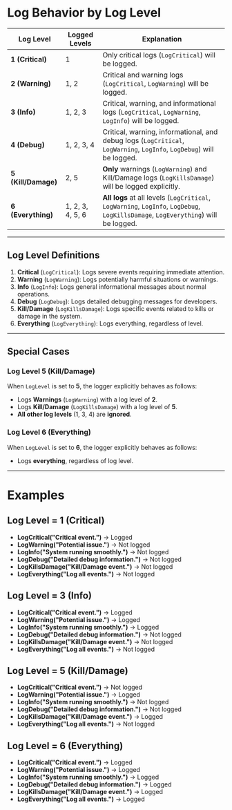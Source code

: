 # Log Behavior by Log Level

| **Log Level**   | **Logged Levels**             | **Explanation**                                                                                             |
|------------------|-------------------------------|-------------------------------------------------------------------------------------------------------------|
| **1 (Critical)** | 1                             | Only critical logs (`LogCritical`) will be logged.                                                         |
| **2 (Warning)**  | 1, 2                         | Critical and warning logs (`LogCritical`, `LogWarning`) will be logged.                                    |
| **3 (Info)**     | 1, 2, 3                     | Critical, warning, and informational logs (`LogCritical`, `LogWarning`, `LogInfo`) will be logged.         |
| **4 (Debug)**    | 1, 2, 3, 4                  | Critical, warning, informational, and debug logs (`LogCritical`, `LogWarning`, `LogInfo`, `LogDebug`) will be logged. |
| **5 (Kill/Damage)** | 2, 5                     | **Only** warnings (`LogWarning`) and Kill/Damage logs (`LogKillsDamage`) will be logged explicitly.         |
| **6 (Everything)** | 1, 2, 3, 4, 5, 6          | **All logs** at all levels (`LogCritical`, `LogWarning`, `LogInfo`, `LogDebug`, `LogKillsDamage`, `LogEverything`) will be logged. |

---

## Log Level Definitions

1. **Critical** (`LogCritical`): Logs severe events requiring immediate attention.
2. **Warning** (`LogWarning`): Logs potentially harmful situations or warnings.
3. **Info** (`LogInfo`): Logs general informational messages about normal operations.
4. **Debug** (`LogDebug`): Logs detailed debugging messages for developers.
5. **Kill/Damage** (`LogKillsDamage`): Logs specific events related to kills or damage in the system.
6. **Everything** (`LogEverything`): Logs everything, regardless of level.

---

## Special Cases

### Log Level 5 (Kill/Damage)
When `LogLevel` is set to **5**, the logger explicitly behaves as follows:
- Logs **Warnings** (`LogWarning`) with a log level of **2**.
- Logs **Kill/Damage** (`LogKillsDamage`) with a log level of **5**.
- **All other log levels** (1, 3, 4) are **ignored**.

### Log Level 6 (Everything)
When `LogLevel` is set to **6**, the logger explicitly behaves as follows:
- Logs **everything**, regardless of log level.

---

# Examples

## Log Level = 1 (Critical)
- **LogCritical("Critical event.")** → Logged
- **LogWarning("Potential issue.")** → Not logged
- **LogInfo("System running smoothly.")** → Not logged
- **LogDebug("Detailed debug information.")** → Not logged
- **LogKillsDamage("Kill/Damage event.")** → Not logged
- **LogEverything("Log all events.")** → Not logged

## Log Level = 3 (Info)
- **LogCritical("Critical event.")** → Logged
- **LogWarning("Potential issue.")** → Logged
- **LogInfo("System running smoothly.")** → Logged
- **LogDebug("Detailed debug information.")** → Not logged
- **LogKillsDamage("Kill/Damage event.")** → Not logged
- **LogEverything("Log all events.")** → Not logged

## Log Level = 5 (Kill/Damage)
- **LogCritical("Critical event.")** → Not logged
- **LogWarning("Potential issue.")** → Logged
- **LogInfo("System running smoothly.")** → Not logged
- **LogDebug("Detailed debug information.")** → Not logged
- **LogKillsDamage("Kill/Damage event.")** → Logged
- **LogEverything("Log all events.")** → Not logged

## Log Level = 6 (Everything)
- **LogCritical("Critical event.")** → Logged
- **LogWarning("Potential issue.")** → Logged
- **LogInfo("System running smoothly.")** → Logged
- **LogDebug("Detailed debug information.")** → Logged
- **LogKillsDamage("Kill/Damage event.")** → Logged
- **LogEverything("Log all events.")** → Logged
